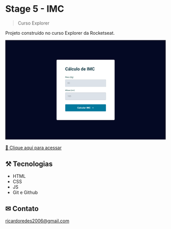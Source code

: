 # Stage 5 - IMC

>Curso Explorer


Projeto construído no curso Explorer da Rocketseat.

![preview](./.github/preview.png)



[ 🔗 Clique aqui para acessar](https://ricardojcosta.github.io/stage5_imc/)


## ⚒ Tecnologias

  - HTML 
  - CSS 
  - JS 
  - Git e Github

## ✉ Contato

ricardoredes2006@gmail.com